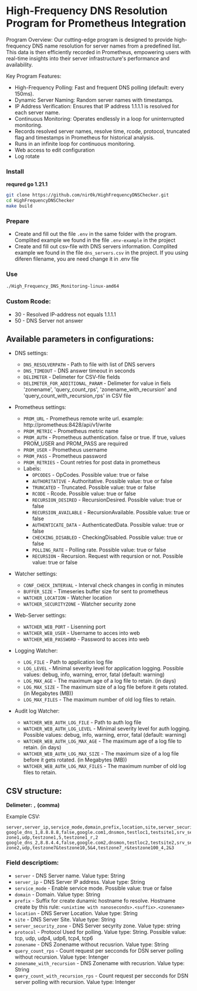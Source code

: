 # High-Frequency DNS Resolution Program for Prometheus Integration
Program Overview:
Our cutting-edge program is designed to provide high-frequency DNS name resolution for server names from a predefined list. This data is then efficiently recorded in Prometheus, empowering users with real-time insights into their server infrastructure's performance and availability.

Key Program Features:
- High-Frequency Polling: Fast and frequent DNS polling (default: every 150ms).
- Dynamic Server Naming: Random server names with timestamps.
- IP Address Verification: Ensures that IP address 1.1.1.1 is resolved for each server name.
- Continuous Monitoring: Operates endlessly in a loop for uninterrupted monitoring.
- Records resolved server names, resolve time, rcode, protocol, truncated flag and timestamps in Prometheus for historical analysis.
- Runs in an infinite loop for continuous monitoring.
- Web access to edit configuration
- Log rotate

### Install
**requred go 1.21.1**
```bash
git clone https://github.com/nir0k/HighFrequencyDNSChecker.git
cd HighFrequencyDNSChecker
make build
```

### Prepare
- Create and fill out the file `.env` in the same folder with the program. Complited example we found in the file `.env-example` in the project
- Create and fill out csv-file with DNS servers information. Complited example we found in the file `dns_servers.csv` in the project. If you using diferen filename, you are need change it in .env file


### Use
```bash
./High_Frequency_DNS_Monitoring-linux-amd64
```

### Custom Rcode:
- 30 - Resolved IP-address not equals 1.1.1.1
- 50 - DNS Server not answer


## Available parameters in configurations:

- DNS settings:
  - `DNS_RESOLVERPATH` - Path to file with list of DNS servers
  - `DNS_TIMEOUT` - DNS answer timeout in seconds
  - `DELIMETER` - Delimeter for CSV-file fields 
  - `DELIMETER_FOR_ADDITIONAL_PARAM` - Delimeter for value in fiels 'zonename', 'query_count_rps', 'zonename_with_recursion' and 'query_count_with_recursion_rps' in CSV file

- Prometheus settings:
  - `PROM_URL` - Prometheus remote write url. example: http://prometheus:8428/api/v1/write
  - `PROM_METRIC` - Prometheus metric name
  - `PROM_AUTH` - Prometheus authentication. false or true. If true, values PROM_USER and PROM_PASS are required
  - `PROM_USER` - Prometheus username
  - `PROM_PASS` - Prometheus password
  - `PROM_RETRIES` - Count retries for post data in prometheus
  - Labels: 
    - `OPCODES` - OpCodes. Possible value: true or false
    - `AUTHORITATIVE` - Authoritative. Possible value: true or false
    - `TRUNCATED` - Truncated. Possible value: true or false
    - `RCODE` - Rcode. Possible value: true or false
    - `RECURSION_DESIRED` - RecursionDesired. Possible value: true or false
    - `RECURSION_AVAILABLE` - RecursionAvailable. Possible value: true or false
    - `AUTHENTICATE_DATA` - AuthenticatedData. Possible value: true or false
    - `CHECKING_DISABLED` - CheckingDisabled. Possible value: true or false
    - `POLLING_RATE` - Polling rate. Possible value: true or false
    - `RECURSION` - Recursion. Request with reqursion or not. Possible value: true or false

- Watcher settings:
  - `CONF_CHECK_INTERVAL` - Interval check changes in config in minutes
  - `BUFFER_SIZE` - Timeseries buffer size for sent to prometheus
  - `WATCHER_LOCATION` - Watcher location
  - `WATCHER_SECURITYZONE` - Watcher security zone

- Web-Server settings:
  - `WATCHER_WEB_PORT` - Lisenning port
  - `WATCHER_WEB_USER` - Username to acces into web
  - `WATCHER_WEB_PASSWORD` - Password to acces into web

- Logging Watcher:
  - `LOG_FILE` - Path to application log file
  - `LOG_LEVEL` - Minimal severity level for application logging. Possible values: debug, info, warning, error, fatal (default: warning)
  - `LOG_MAX_AGE` - The maximum age of a log file to retain. (in days)
  - `LOG_MAX_SIZE` - The maximum size of a log file before it gets rotated. (in Megabytes (MB))
  - `LOG_MAX_FILES` - The maximum number of old log files to retain.
- Audit log Watcher:
  - `WATCHER_WEB_AUTH_LOG_FILE` - Path to auth log file
  - `WATCHER_WEB_AUTH_LOG_LEVEL` - Minimal severity level for auth logging. Possible values: debug, info, warning, error, fatal (default: warning)
  - `WATCHER_WEB_AUTH_LOG_MAX_AGE` - The maximum age of a log file to retain. (in days)
  - `WATCHER_WEB_AUTH_LOG_MAX_SIZE` - The maximum size of a log file before it gets rotated. (in Megabytes (MB))
  - `WATCHER_WEB_AUTH_LOG_MAX_FILES` - The maximum number of old log files to retain.


## CSV structure:

**Delimeter: `,` (comma)**


Example CSV:
```csv
server,server_ip,service_mode,domain,prefix,location,site,server_security_zone,protocol,zonename,query_count_rps,zonename_with_recursion,query_count_with_recursion_rps
google_dns_1,8.8.8.8,false,google.com1,dnsmon,testloc1,testsite1,srv_sec-zone1,udp,testzone1,5,testzone1_r,2
google_dns_2,8.8.4.4,false,google.com2,dnsmon,testloc2,testsite2,srv_sec-zone2,udp,testzone7&testzone10,5&4,testzone7_r&testzone100_4,2&3
```

### Field descriptiom:

 - `server` - DNS Server name. Value type: String
 - `server_ip` - DNS Server IP address. Value type: String
 - `service_mode` - Enable service mode. Possible value: true or false
 - `domain` - Domain. Value type: String
 - `prefix` - Suffix for create dunamic hostname fo resolve. Hostname create by this rule: `<unixtime with nanoseconds>.<suffix>.<zonename>`
 - `location` - DNS Server Location. Value type: String
 - `site` - DNS Server Site. Value type: String
 - `server_security_zone` - DNS Server secyrity zone. Value type: string
 - `protocol` - Protocol Used for polling. Value type: String. Possible value: tcp, udp, udp4, udp6, tcp4, tcp6
 - `zonename` - DNS Zonename without recusrion. Value type: String
 - `query_count_rps` - Count request per secconds for DSN server polling without recursion. Value type: Intenger
 - `zonename_with_recursion` - DNS Zonename with recusrion. Value type: String
 - `query_count_with_recursion_rps` - Count request per secconds for DSN server polling with recursion. Value type: Intenger
